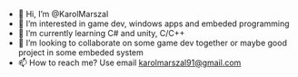 - 👋 Hi, I’m @KarolMarszal
- 👀 I’m interested in game dev, windows apps and embeded programming
- 🌱 I’m currently learning C# and unity, C/C++
- 💞️ I’m looking to collaborate on some game dev together or maybe good project in some embeded system
- 📫 How to reach me? Use email karolmarszal91@gmail.com

<!---
KarolMarszal/KarolMarszal is a ✨ special ✨ repository because its `README.md` (this file) appears on your GitHub profile.
You can click the Preview link to take a look at your changes.
--->
